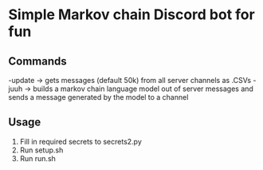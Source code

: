 # Simple Markov chain Discord bot for fun

## Commands

-update -> gets messages (default 50k) from all server channels as .CSVs
-juuh -> builds a markov chain language model out of server messages and sends a message generated by the model to a channel

## Usage

1. Fill in required secrets to secrets2.py
2. Run setup.sh
3. Run run.sh